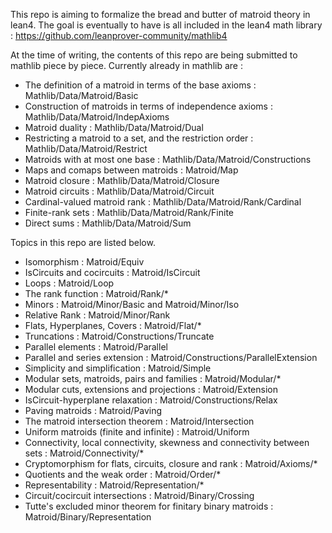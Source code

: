 This repo is aiming to formalize the bread and butter of matroid theory in lean4.
The goal is eventually to have is all included in the lean4 math library : 
https://github.com/leanprover-community/mathlib4


At the time of writing, the contents of this repo are being submitted to mathlib piece by piece.
Currently already in mathlib are : 

* The definition of a matroid in terms of the base axioms : Mathlib/Data/Matroid/Basic
* Construction of matroids in terms of independence axioms : Mathlib/Data/Matroid/IndepAxioms
* Matroid duality : Mathlib/Data/Matroid/Dual
* Restricting a matroid to a set, and the restriction order : Mathlib/Data/Matroid/Restrict
* Matroids with at most one base : Mathlib/Data/Matroid/Constructions
* Maps and comaps between matroids : Matroid/Map
* Matroid closure : Mathlib/Data/Matroid/Closure
* Matroid circuits : Mathlib/Data/Matroid/Circuit
* Cardinal-valued matroid rank : Mathlib/Data/Matroid/Rank/Cardinal
* Finite-rank sets : Mathlib/Data/Matroid/Rank/Finite
* Direct sums : Mathlib/Data/Matroid/Sum

Topics in this repo are listed below. 

* Isomorphism : Matroid/Equiv
* IsCircuits and cocircuits : Matroid/IsCircuit
* Loops : Matroid/Loop
* The rank function : Matroid/Rank/*
* Minors : Matroid/Minor/Basic and Matroid/Minor/Iso
* Relative Rank : Matroid/Minor/Rank
* Flats, Hyperplanes, Covers : Matroid/Flat/*
* Truncations : Matroid/Constructions/Truncate
* Parallel elements : Matroid/Parallel
* Parallel and series extension : Matroid/Constructions/ParallelExtension
* Simplicity and simplification : Matroid/Simple
* Modular sets, matroids, pairs and families : Matroid/Modular/*
* Modular cuts, extensions and projections : Matroid/Extension
* IsCircuit-hyperplane relaxation : Matroid/Constructions/Relax
* Paving matroids : Matroid/Paving
* The matroid intersection theorem : Matroid/Intersection
* Uniform matroids (finite and infinite) : Matroid/Uniform
* Connectivity, local connectivity, skewness and connectivity between sets : Matroid/Connectivity/*
* Cryptomorphism for flats, circuits, closure and rank : Matroid/Axioms/*
* Quotients and the weak order : Matroid/Order/*
* Representability : Matroid/Representation/*
* Circuit/cocircuit intersections : Matroid/Binary/Crossing
* Tutte's excluded minor theorem for finitary binary matroids : Matroid/Binary/Representation

